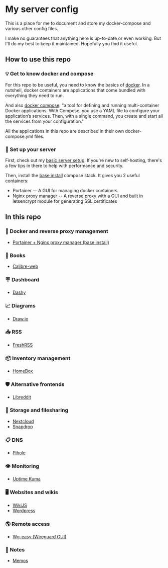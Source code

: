 # My server config

This is a place for me to document and store my docker-compose and various other config files.

I make no guarantees that anything here is up-to-date or even working. But I'll do my best to keep it maintained. Hopefully you find it useful.

## How to use this repo

### :bulb: Get to know docker and compose

For this repo to be useful, you need to know the basics of [docker](https://www.docker.com/). In a nutshell, docker containers are applications that come bundled with everything they need to run. 

And also [docker compose](https://docs.docker.com/compose/): "a tool for defining and running multi-container Docker applications. With Compose, you use a YAML file to configure your application’s services. Then, with a single command, you create and start all the services from your configuration." 

All the applications in this repo are described in their own docker-compose.yml files.

### :rocket: Set up your server

First, check out my [basic server setup](/basic%20server%20setup). If you're new to self-hosting, there's a few tips in there to help with performance and security.

Then, install the [base install](/base%20install) compose stack. It gives you 2 useful containers:

- Portainer -- A GUI for managing docker containers
- Nginx proxy manager -- A reverse proxy with a GUI and built in letsencrypt module for generating SSL certificates



## In this repo

### :construction_worker: Docker and reverse proxy management

- [Portainer + Nginx proxy manager (base install)](/base%20install)

### :book: Books

- [Calibre-web](/calibre-web)

### :placard: Dashboard

- [Dashy](/dashy)

### :chart_with_upwards_trend: Diagrams

- [Draw.io](/draw-io)

### :inbox_tray: RSS

- [FreshRSS](/freshrss)

### :package: Inventory management

- [HomeBox](/homebox)

### :shield: Alternative frontends

- [Libreddit](/libreddit)

### :open_file_folder: Storage and filesharing

- [Nextcloud](/nextcloud)
- [Snapdrop](/snapdrop)

### :clipboard: DNS

- [Pihole](/pihole)

### :eye: Monitoring

- [Uptime Kuma](/uptime%20kuma)

### :desktop_computer: Websites and wikis

- [WikiJS](/wikijs)
- [Wordpress](/wordpress)

### :earth_americas: Remote access

- [Wg-easy (Wireguard GUI)](/wg-easy)

### :notebook: Notes

- [Memos](/memos)
